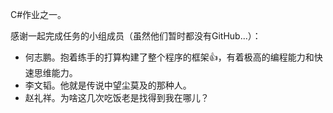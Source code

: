 C#作业之一。

感谢一起完成任务的小组成员（虽然他们暂时都没有GitHub...）：

- 何志鹏。抱着练手的打算构建了整个程序的框架:+1:，有着极高的编程能力和快速思维能力。
- 李文韬。他就是传说中望尘莫及的那种人。
- 赵礼祥。为啥这几次吃饭老是找得到我在哪儿？